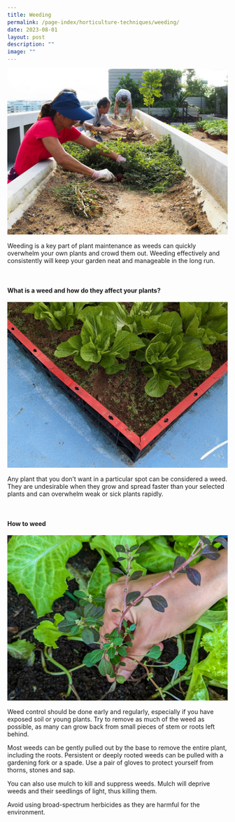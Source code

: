 ```yaml
---
title: Weeding
permalink: /page-index/horticulture-techniques/weeding/
date: 2023-08-01
layout: post
description: ""
image: ""
---
```

<section>
	<img title="Gardeners clearing weeds to prepare the ground for planting. Photo by Jacqueline Chua." src="/images/Gardeners/Weeding_JacChua.jpg">
	<p>Weeding is a key part of plant maintenance as weeds can quickly overwhelm your own plants and crowd them out. Weeding effectively and consistently will keep your garden neat and manageable in the long run.</p>
	<br>
</section>

<section>
	<h4>What is a weed and how do they affect your plants?</h4>
	<img title="Chinese mustard with some small weeds growing in the same planter bed. Photo by Jacqueline Chua." src="/images/Hardscapes/PegTray%20(2).jpg">
	<p>Any plant that you don’t want in a particular spot can be considered a weed.  They are undesirable when they grow and spread faster than your selected plants and can overwhelm weak or sick plants rapidly.</p>
	<br>
</section>

<section>
	<h4>How to weed</h4>
	<img title="A gardener removing a weed from a bed of lettuce. Photo by Jacqueline Chua." src="/images/Horti%20techniques/weeding_jacquelinechua.jpg">
	<p>Weed control should be done early and regularly, especially if you have exposed soil or young plants. Try to remove as much of the weed as possible, as many can grow back from small pieces of stem or roots left behind.</p>
	<p>Most weeds can be gently pulled out by the base to remove the entire plant, including the roots. Persistent or deeply rooted weeds can be pulled with a gardening fork or a spade. Use a pair of gloves to protect yourself from thorns, stones and sap.</p>
	<p>You can also use mulch to kill and suppress weeds. Mulch will deprive weeds and their seedlings of light, thus killing them.</p>
	<p>Avoid using broad-spectrum herbicides as they are harmful for the environment.</p>
	<br>
</section>